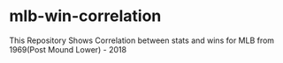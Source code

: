 # mlb-win-correlation
This Repository Shows Correlation between stats and wins for MLB from 1969(Post Mound Lower) - 2018
